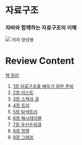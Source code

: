 # 자료구조

<h3>자바와 함께하는 자료구조의 이해</h3>
<img src="https://user-images.githubusercontent.com/66561524/132931237-d6072da4-5451-4834-b56e-e29e97db993b.png">
저자 양성봉

# Review Content

<a href="https://valuable-parsnip-9b0.notion.site/de1a296421f84ac99cca08c29d8131db">책 정리</a>

<ol>
<li><a href="https://www.notion.so/Chapter-01-33b13609d2f5448996191e1090097806">1장 자료구조를 배우기 위한 준비</a></li>
<li><a href="https://www.notion.so/Chapter-02-1875a68d88aa44d3a8988f59902503eb">2장 리스트</a></li>
<li><a href="https://www.notion.so/Chapter-03-6ba69542506b437d92d4d937831bf08b">3장 스택과 큐</a></li>
<li><a href="https://www.notion.so/Chapter-4-abf4e864448245f3aeac97f134b1a742">4장 트리</a></li>
<li><a href="https://valuable-parsnip-9b0.notion.site/Chapter-5-4ae5de3e955843ffbbe71b465b03dfdd">5장 탐색트리</a></li>
<li><a href="https://valuable-parsnip-9b0.notion.site/Chapter-6-fbe6fa8a42ea4901b0f1355ef95a6395">6장 해시테이블</a></li>
<li><a href="https://valuable-parsnip-9b0.notion.site/Chapter-7-1c45bba8f257401da7381d49c89ce1f2">7장 우선순위큐</a></li>
<li><a href="https://valuable-parsnip-9b0.notion.site/Chapter-8-e0020dc345c245f09fa683c53a279b73">8장 정렬</a></li>
<li><a href="https://valuable-parsnip-9b0.notion.site/Chapter-9-9b525e140a0b4df5ac375d9e9fac19cb">9장 그래프</a></li>
</ol>
